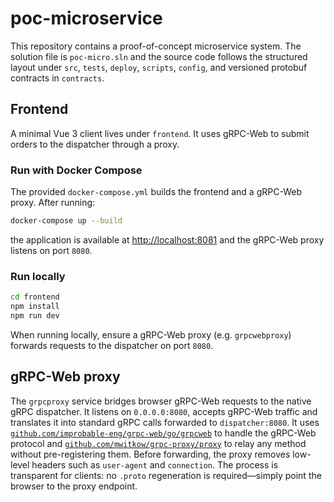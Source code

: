 # poc-microservice

This repository contains a proof-of-concept microservice system. The solution file is `poc-micro.sln` and the source code follows the structured layout under `src`, `tests`, `deploy`, `scripts`, `config`, and versioned protobuf contracts in `contracts`.


## Frontend

A minimal Vue 3 client lives under `frontend`. It uses gRPC-Web to submit orders to the dispatcher through a proxy.

### Run with Docker Compose

The provided `docker-compose.yml` builds the frontend and a gRPC-Web proxy. After running:

```bash
docker-compose up --build
```

the application is available at <http://localhost:8081> and the gRPC-Web proxy listens on port `8080`.

### Run locally

```bash
cd frontend
npm install
npm run dev
```

When running locally, ensure a gRPC-Web proxy (e.g. `grpcwebproxy`) forwards requests to the dispatcher on port `8080`.

## gRPC-Web proxy

The `grpcproxy` service bridges browser gRPC-Web requests to the native gRPC
dispatcher. It listens on `0.0.0.0:8080`, accepts gRPC-Web traffic and
translates it into standard gRPC calls forwarded to `dispatcher:8080`.
It uses [`github.com/improbable-eng/grpc-web/go/grpcweb`](https://github.com/improbable-eng/grpc-web)
to handle the gRPC-Web protocol and
[`github.com/mwitkow/grpc-proxy/proxy`](https://github.com/mwitkow/grpc-proxy)
to relay any method without pre-registering them. Before forwarding, the proxy
removes low-level headers such as `user-agent` and `connection`. The process is
transparent for clients: no `.proto` regeneration is required—simply point the
browser to the proxy endpoint.

